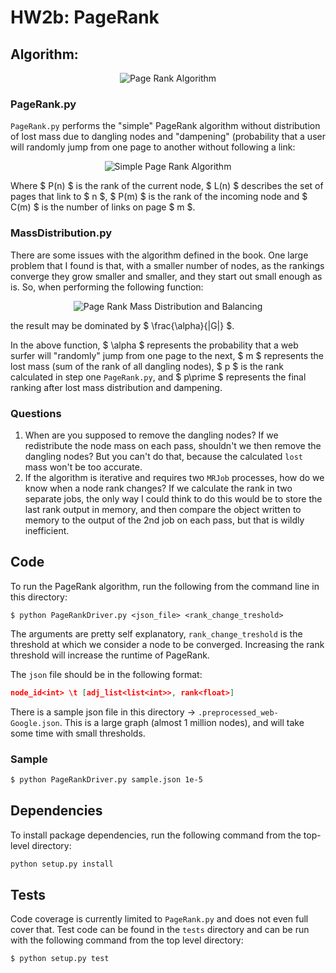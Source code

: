 # HW2b: PageRank

## Algorithm:
<div align="center">
<img src="https://latex.codecogs.com/svg.latex?\Large&space;P(n)=\frac{\alpha}{|G|}+(1-\alpha)\sum\frac{P(m)}{C(m)}" title="Page Rank Algorithm" />
</div>

### PageRank.py
`PageRank.py` performs the "simple" PageRank algorithm without distribution of lost mass due to dangling nodes and "dampening" (probability that a user will randomly jump from one page to another without following a link:
<div align="center">
<img src="https://latex.codecogs.com/svg.latex?\Large&space;P(n)=\sum_{m \epsilon L(n)}{\frac{P(m)}{C(m)}}" title="Simple Page Rank Algorithm" />
</div>

Where $ P(n) $ is the rank of the current node, $ L(n) $ describes the set of pages that link to $ n $, $ P(m) $ is the rank of the incoming node and $ C(m) $ is the number of links on page $ m $.

### MassDistribution.py

There are some issues with the algorithm defined in the book. One large problem that I found is that, with a smaller number of nodes, as the rankings converge they grow smaller and smaller, and  they start out small enough as is. So, when performing the following function:
<div align="center">
<img src="https://latex.codecogs.com/svg.latex?\Large&space;p\prime=\frac{\alpha}{|G|}+(1-\alpha)(\frac{m}{|G|}+p)" title="Page Rank Mass Distribution and Balancing" />
</div>

the result may be dominated by $ \frac{\alpha}{|G|} $.

In the above function, $ \alpha $ represents the probability that a web surfer will "randomly" jump from one page to the next, $ m $ represents the lost mass (sum of the rank of all dangling nodes), $ p $ is the rank calculated in step one `PageRank.py`, and $ p\prime $ represents the final ranking after lost mass distribution and dampening.


### Questions

1. When are you supposed to remove the dangling nodes? If we redistribute the node mass on each pass, shouldn't we then remove the dangling nodes? But you can't do that, because the calculated `lost` mass won't be too accurate.
2. If the algorithm is iterative and requires two `MRJob` processes, how do we know when a node rank changes? If we calculate the rank in two separate jobs, the only way I could think to do this would be to store the last rank output in memory, and then compare the object written to memory to the output of the 2nd job on each pass, but that is wildly inefficient.

## Code
To run the PageRank algorithm, run the following from the command line in this directory:
```command
$ python PageRankDriver.py <json_file> <rank_change_treshold>
```

The arguments are pretty self explanatory, `rank_change_treshold` is the threshold at which we consider a node to be converged. Increasing the rank threshold will increase the runtime of PageRank.

The `json` file should be in the following format:
```json
node_id<int> \t [adj_list<list<int>>, rank<float>]
```

There is a sample json file in this directory -> `.preprocessed_web-Google.json`. This is a large graph (almost 1 million nodes), and will take some time with small thresholds.

### Sample
```bash
$ python PageRankDriver.py sample.json 1e-5
```

## Dependencies
To install package dependencies, run the following command from the top-level directory:
```bash
python setup.py install
```

## Tests
Code coverage is currently limited to `PageRank.py` and does not even full cover that. Test code can be found in the `tests` directory and can be run with the following command from the top level directory:
```bash
$ python setup.py test
```